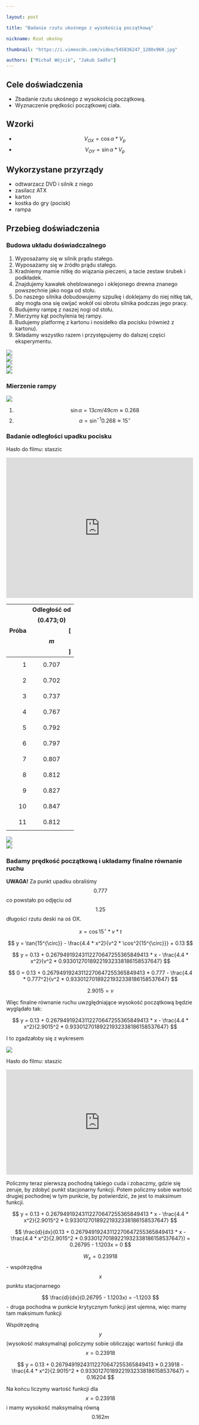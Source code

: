```yaml
---

layout: post

title: "Badanie rzutu ukośnego z wysokością początkową"

nickname: Rzut ukośny

thumbnail: "https://i.vimeocdn.com/video/545836247_1280x960.jpg"

authors: ["Michał Wójcik", "Jakub Sadło"]
---
```


## Cele doświadczenia

- Zbadanie rzutu ukośnego z wysokością początkową.
- Wyznaczenie prędkości początkowej ciała.

## Wzorki

- $$ V_{OX} = \cos\alpha * V_p $$
- $$ V_{OY} = \sin\alpha * V_p $$

## Wykorzystane przyrządy

- odtwarzacz DVD i silnik z niego
- zasilacz ATX
- karton
- kostka do gry (pocisk)
- rampa

## Przebieg doświadczenia

### Budowa układu doświadczalnego

1. Wyposażamy się w silnik prądu stałego.
2. Wyposażamy się w źródło prądu stałego.
3. Kradniemy mamie nitkę do wiązania pieczeni, a tacie zestaw śrubek i podkładek. 
4. Znajdujemy kawałek oheblowanego i oklejonego drewna znanego powszechnie jako noga od stołu.
5. Do naszego silnika dobudowujemy szpulkę i doklejamy do niej nitkę tak, aby mogła ona się owijać wokół osi obrotu silnika podczas jego pracy.
6. Budujemy rampę z naszej nogi od stołu.
7. Mierzymy kąt pochylenia tej rampy.
8. Budujemy platformę z kartonu i nosidełko dla pocisku (również z kartonu).
9. Składamy wszystko razem i przystępujemy do dalszej części eksperymentu.

<div class="row">
  <div class="col s6 m3"><img class="materialboxed responsive-img" data-src="//i.imgur.com/6XwX4jz.jpg" src="//i.imgur.com/6XwX4jzm.jpg"></div>
  <div class="col s6 m3"><img class="materialboxed responsive-img" data-src="//i.imgur.com/Sj0V8su.jpg" src="//i.imgur.com/Sj0V8sum.jpg"></div>
  <div class="col s6 m3"><img class="materialboxed responsive-img" data-src="//i.imgur.com/pzc9zeT.jpg" src="//i.imgur.com/pzc9zeTm.jpg"></div>
  <div class="col s6 m3"><img class="materialboxed responsive-img" data-src="//i.imgur.com/19xW2DS.jpg" src="//i.imgur.com/19xW2DSm.jpg"></div>
</div>

### Mierzenie rampy

<div class="row">
  <div class="col s6"><img class="materialboxed responsive-img" data-src="//i.imgur.com/2SygD6D.jpg" src="//i.imgur.com/2SygD6Dm.jpg"></div>
</div>

1. $$\sin \alpha = 13 cm / 49 cm \approx 0.268$$
2. $$\alpha = \sin^{-1}{0.268} \approx 15^{\circ} $$

### Badanie odległości upadku pocisku

Hasło do filmu: staszic

<div class="video-container"><iframe src="https://player.vimeo.com/video/147225345?title=0&byline=0" width="500" height="375" frameborder="0" webkitallowfullscreen mozallowfullscreen allowfullscreen></iframe></div>

| Próba | Odległość od $$(0.473; 0)$$ [$$m$$] |
| -----:| -----------------------------------:|
| 1 | $$0.707$$ |
| 2 | $$0.702$$ |
| 3 | $$0.737$$ |
| 4 | $$0.767$$ |
| 5 | $$0.792$$ |
| 6 | $$0.797$$ |
| 7 | $$0.807$$ |
| 8 | $$0.812$$ |
| 9 | $$0.827$$ |
| 10 | $$0.847$$ |
| 11 | $$0.812$$ |

<div class="row">
  <div class="col s6"><img class="materialboxed responsive-img" data-src="//i.imgur.com/sxXDt3g.jpg" src="//i.imgur.com/sxXDt3gm.jpg"></div>
  <div class="col s6"><img class="materialboxed responsive-img" data-src="//i.imgur.com/XnBPdNU.jpg" src="//i.imgur.com/XnBPdNUm.jpg"></div>
</div>

### Badamy prędkość początkową i układamy finalne równanie ruchu

**UWAGA!** Za punkt upadku obraliśmy $$ 0.777 $$ co powstało po odjęciu od $$ 1.25 $$ długości rzutu deski na oś OX.

$$ x = \cos{15^{\circ}} * v * t $$

$$ y = \tan{15^{\circ}} - \frac{4.4 * x^2}{v^2 * \cos^2{15^{\circ}}} + 0.13 $$

$$ y = 0.13 + 0.26794919243112270647255365849413 * x - \frac{4.4 * x^2}{v^2 * 0.93301270189221932338186158537647} $$

$$ 0 = 0.13 + 0.26794919243112270647255365849413 * 0.777 - \frac{4.4 * 0.777^2}{v^2 * 0.93301270189221932338186158537647} $$

$$ 2.9015 = v $$

Więc finalne równanie ruchu uwzględniające wysokość początkową będzie wyglądało tak:

$$ y = 0.13 + 0.26794919243112270647255365849413 * x - \frac{4.4 * x^2}{2.9015^2 * 0.93301270189221932338186158537647} $$

I to zgadzałoby się z wykresem

<div class="row">
  <div class="col s6"><img class="materialboxed responsive-img" data-src="//i.imgur.com/4kOvRnl.jpg" src="//i.imgur.com/4kOvRnlm.jpg"></div>
</div>

Hasło do filmu: staszic

<div class="video-container"><iframe src="https://player.vimeo.com/video/147224878?title=0&byline=0" width="500" height="281" frameborder="0" webkitallowfullscreen mozallowfullscreen allowfullscreen></iframe></div>

Policzmy teraz pierwszą pochodną takiego cuda i zobaczmy, gdzie się zeruje, by zdobyć punkt stacjonarny funkcji. Potem policzmy sobie wartość drugiej pochodnej w tym punkcie, by potwierdzić, że jest to maksimum funkcji.

$$ y = 0.13 + 0.26794919243112270647255365849413 * x - \frac{4.4 * x^2}{2.9015^2 * 0.93301270189221932338186158537647} $$

$$ \frac{d}{dx}(0.13 + 0.26794919243112270647255365849413 * x - \frac{4.4 * x^2}{2.9015^2 * 0.93301270189221932338186158537647}) = 0.26795 - 1.1203x = 0 $$

$$ W_x = 0.23918 $$ - współrzędna $$ x $$ punktu stacjonarnego

$$ \frac{d}{dx}(0.26795 - 1.1203x) = -1.1203 $$ - druga pochodna w punkcie krytycznym funkcji jest ujemna, więc mamy tam maksimum funkcji

Współrzędną $$ y $$ (wysokość maksymalną) policzymy sobie obliczając wartość funkcji dla $$ x = 0.23918 $$

$$ y = 0.13 + 0.26794919243112270647255365849413 * 0.23918 - \frac{4.4 * x^2}{2.9015^2 * 0.93301270189221932338186158537647} = 0.16204 $$

Na końcu liczymy wartość funkcji dla $$ x = 0.23918 $$ i mamy wysokość maksymalną równą $$ 0.162 m $$
